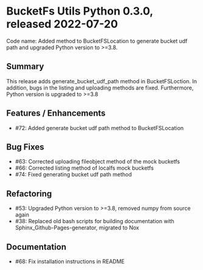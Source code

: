 # BucketFs Utils Python 0.3.0, released 2022-07-20
Code name: Added method to BucketFSLocation to generate bucket udf path and upgraded Python version to >=3.8.

## Summary
This release adds generate_bucket_udf_path method in BucketFSLoction. 
In addition, bugs in the listing and uploading methods are fixed. Furthermore, 
Python version is upgraded to >=3.8

## Features / Enhancements

 - #72: Added generate bucket udf path method to BucketFSLocation

## Bug Fixes

 - #63: Corrected uploading fileobject method of the mock bucketfs
 - #66: Corrected listing method of localfs mock bucketfs  
 - #74: Fixed generating bucket udf path method

## Refactoring

 - #53: Upgraded Python version to >=3.8, removed numpy from source again
 - #38: Replaced old bash scripts for building documentation with Sphinx_Github-Pages-generator, migrated to Nox


## Documentation

 - #68: Fix installation instructions in README